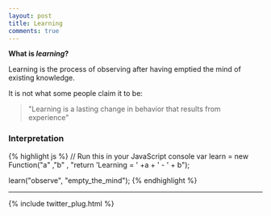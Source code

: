 ```yaml
---
layout: post
title: Learning
comments: true
---
```

**What is *learning*?**

<div class="message">
  Learning is the process of observing after having emptied the mind of existing knowledge.
</div>

It is not what some people claim it to be:
> "Learning is a lasting change in behavior that results from experience"

### Interpretation

{% highlight js %}
// Run this in your JavaScript console
var learn = 	new Function("a" ,"b" , "return 'Learning = ' +a + ' - ' + b");

learn("observe", "empty_the_mind");
{% endhighlight %}

-----

{% include twitter_plug.html %}
